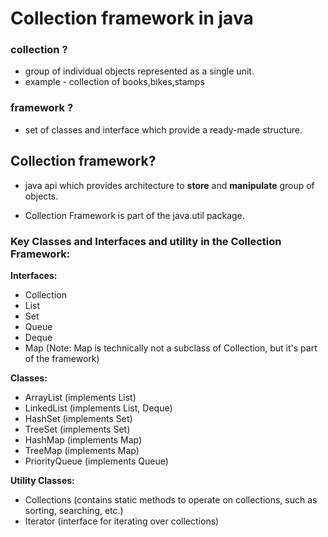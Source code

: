 # Collection framework in java


### collection ?
 - group of individual objects represented as a single unit.
- example - collection of books,bikes,stamps

### framework ?
- set of classes and interface which provide a ready-made structure.

## Collection framework?
- java api which provides architecture to **store** and __manipulate__ group of objects.

- Collection Framework is part of the java.util package.

### Key Classes and Interfaces and utility in the Collection Framework:
 **Interfaces:**
- Collection 
- List
- Set
- Queue
- Deque
- Map (Note: Map is technically not a subclass of Collection, but it's part of the framework)

**Classes:**

- ArrayList (implements List)
- LinkedList (implements List, Deque)
- HashSet (implements Set)
- TreeSet (implements Set)
- HashMap (implements Map)
- TreeMap (implements Map)
- PriorityQueue (implements Queue)

**Utility Classes:**

- Collections (contains static methods to operate on collections, such as sorting, searching, etc.)
- Iterator (interface for iterating over collections)